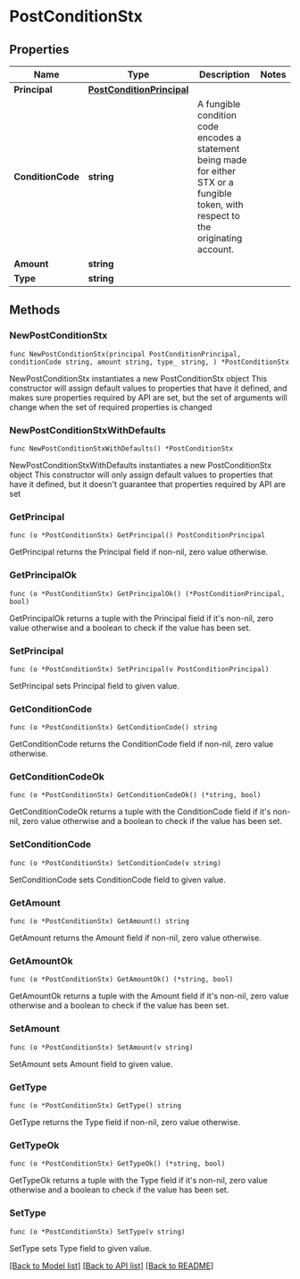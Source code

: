 # PostConditionStx

## Properties

Name | Type | Description | Notes
------------ | ------------- | ------------- | -------------
**Principal** | [**PostConditionPrincipal**](PostConditionPrincipal.md) |  | 
**ConditionCode** | **string** | A fungible condition code encodes a statement being made for either STX or a fungible token, with respect to the originating account. | 
**Amount** | **string** |  | 
**Type** | **string** |  | 

## Methods

### NewPostConditionStx

`func NewPostConditionStx(principal PostConditionPrincipal, conditionCode string, amount string, type_ string, ) *PostConditionStx`

NewPostConditionStx instantiates a new PostConditionStx object
This constructor will assign default values to properties that have it defined,
and makes sure properties required by API are set, but the set of arguments
will change when the set of required properties is changed

### NewPostConditionStxWithDefaults

`func NewPostConditionStxWithDefaults() *PostConditionStx`

NewPostConditionStxWithDefaults instantiates a new PostConditionStx object
This constructor will only assign default values to properties that have it defined,
but it doesn't guarantee that properties required by API are set

### GetPrincipal

`func (o *PostConditionStx) GetPrincipal() PostConditionPrincipal`

GetPrincipal returns the Principal field if non-nil, zero value otherwise.

### GetPrincipalOk

`func (o *PostConditionStx) GetPrincipalOk() (*PostConditionPrincipal, bool)`

GetPrincipalOk returns a tuple with the Principal field if it's non-nil, zero value otherwise
and a boolean to check if the value has been set.

### SetPrincipal

`func (o *PostConditionStx) SetPrincipal(v PostConditionPrincipal)`

SetPrincipal sets Principal field to given value.


### GetConditionCode

`func (o *PostConditionStx) GetConditionCode() string`

GetConditionCode returns the ConditionCode field if non-nil, zero value otherwise.

### GetConditionCodeOk

`func (o *PostConditionStx) GetConditionCodeOk() (*string, bool)`

GetConditionCodeOk returns a tuple with the ConditionCode field if it's non-nil, zero value otherwise
and a boolean to check if the value has been set.

### SetConditionCode

`func (o *PostConditionStx) SetConditionCode(v string)`

SetConditionCode sets ConditionCode field to given value.


### GetAmount

`func (o *PostConditionStx) GetAmount() string`

GetAmount returns the Amount field if non-nil, zero value otherwise.

### GetAmountOk

`func (o *PostConditionStx) GetAmountOk() (*string, bool)`

GetAmountOk returns a tuple with the Amount field if it's non-nil, zero value otherwise
and a boolean to check if the value has been set.

### SetAmount

`func (o *PostConditionStx) SetAmount(v string)`

SetAmount sets Amount field to given value.


### GetType

`func (o *PostConditionStx) GetType() string`

GetType returns the Type field if non-nil, zero value otherwise.

### GetTypeOk

`func (o *PostConditionStx) GetTypeOk() (*string, bool)`

GetTypeOk returns a tuple with the Type field if it's non-nil, zero value otherwise
and a boolean to check if the value has been set.

### SetType

`func (o *PostConditionStx) SetType(v string)`

SetType sets Type field to given value.



[[Back to Model list]](../README.md#documentation-for-models) [[Back to API list]](../README.md#documentation-for-api-endpoints) [[Back to README]](../README.md)


